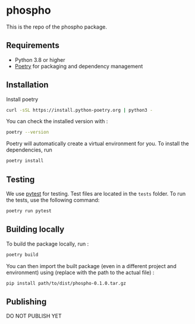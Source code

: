 # phospho

This is the repo of the phospho package.

## Requirements

- Python 3.8 or higher
- [Poetry](https://python-poetry.org/) for packaging and dependency management

## Installation

Install poetry
    
```bash
curl -sSL https://install.python-poetry.org | python3 -
```

You can check the installed version with :

```bash
poetry --version
```

Poetry will automatically create a virtual environment for you. To install the dependencies, run

```bash
poetry install
```

## Testing
We use [pytest](https://docs.pytest.org/en/stable/) for testing. Test files are located in the `tests` folder. To run the tests, use the following command:
    
```bash
poetry run pytest
```

## Building locally 
To build the package locally, run :

```bash
poetry build
```

You can then import the built package (even in a different project and environment) using (replace with the path to the actual file) :

```bash
pip install path/to/dist/phospho-0.1.0.tar.gz
```

## Publishing
DO NOT PUBLISH YET